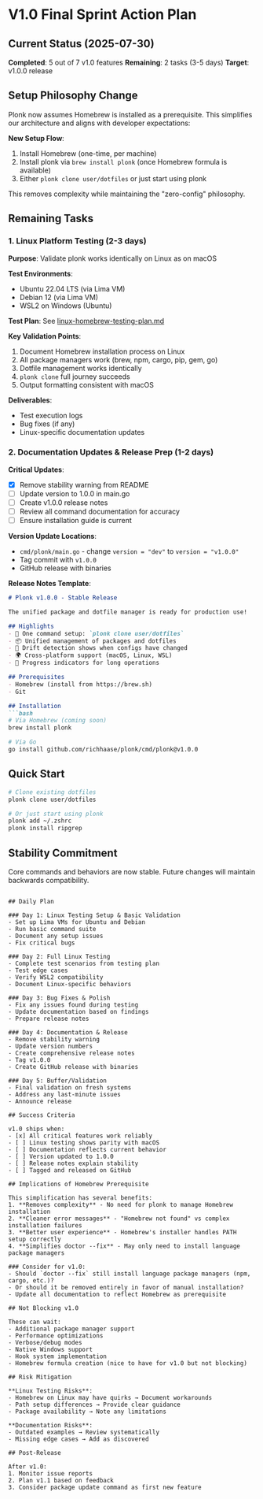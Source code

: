 # V1.0 Final Sprint Action Plan

## Current Status (2025-07-30)

**Completed**: 5 out of 7 v1.0 features
**Remaining**: 2 tasks (3-5 days)
**Target**: v1.0.0 release

## Setup Philosophy Change

Plonk now assumes Homebrew is installed as a prerequisite. This simplifies our architecture and aligns with developer expectations:

**New Setup Flow**:
1. Install Homebrew (one-time, per machine)
2. Install plonk via `brew install plonk` (once Homebrew formula is available)
3. Either `plonk clone user/dotfiles` or just start using plonk

This removes complexity while maintaining the "zero-config" philosophy.

## Remaining Tasks

### 1. Linux Platform Testing (2-3 days)

**Purpose**: Validate plonk works identically on Linux as on macOS

**Test Environments**:
- Ubuntu 22.04 LTS (via Lima VM)
- Debian 12 (via Lima VM)
- WSL2 on Windows (Ubuntu)

**Test Plan**: See [linux-homebrew-testing-plan.md](linux-homebrew-testing-plan.md)

**Key Validation Points**:
1. Document Homebrew installation process on Linux
2. All package managers work (brew, npm, cargo, pip, gem, go)
3. Dotfile management works identically
4. `plonk clone` full journey succeeds
5. Output formatting consistent with macOS

**Deliverables**:
- Test execution logs
- Bug fixes (if any)
- Linux-specific documentation updates

### 2. Documentation Updates & Release Prep (1-2 days)

**Critical Updates**:
- [x] Remove stability warning from README
- [ ] Update version to 1.0.0 in main.go
- [ ] Create v1.0.0 release notes
- [ ] Review all command documentation for accuracy
- [ ] Ensure installation guide is current

**Version Update Locations**:
- `cmd/plonk/main.go` - change `version = "dev"` to `version = "v1.0.0"`
- Tag commit with `v1.0.0`
- GitHub release with binaries

**Release Notes Template**:
```markdown
# Plonk v1.0.0 - Stable Release

The unified package and dotfile manager is ready for production use!

## Highlights
- 🎯 One command setup: `plonk clone user/dotfiles`
- 📦 Unified management of packages and dotfiles
- 🔄 Drift detection shows when configs have changed
- 🌍 Cross-platform support (macOS, Linux, WSL)
- 🚀 Progress indicators for long operations

## Prerequisites
- Homebrew (install from https://brew.sh)
- Git

## Installation
```bash
# Via Homebrew (coming soon)
brew install plonk

# Via Go
go install github.com/richhaase/plonk/cmd/plonk@v1.0.0
```

## Quick Start
```bash
# Clone existing dotfiles
plonk clone user/dotfiles

# Or just start using plonk
plonk add ~/.zshrc
plonk install ripgrep
```

## Stability Commitment
Core commands and behaviors are now stable. Future changes will maintain backwards compatibility.
```

## Daily Plan

### Day 1: Linux Testing Setup & Basic Validation
- Set up Lima VMs for Ubuntu and Debian
- Run basic command suite
- Document any setup issues
- Fix critical bugs

### Day 2: Full Linux Testing
- Complete test scenarios from testing plan
- Test edge cases
- Verify WSL2 compatibility
- Document Linux-specific behaviors

### Day 3: Bug Fixes & Polish
- Fix any issues found during testing
- Update documentation based on findings
- Prepare release notes

### Day 4: Documentation & Release
- Remove stability warning
- Update version numbers
- Create comprehensive release notes
- Tag v1.0.0
- Create GitHub release with binaries

### Day 5: Buffer/Validation
- Final validation on fresh systems
- Address any last-minute issues
- Announce release

## Success Criteria

v1.0 ships when:
- [x] All critical features work reliably
- [ ] Linux testing shows parity with macOS
- [ ] Documentation reflects current behavior
- [ ] Version updated to 1.0.0
- [ ] Release notes explain stability
- [ ] Tagged and released on GitHub

## Implications of Homebrew Prerequisite

This simplification has several benefits:
1. **Removes complexity** - No need for plonk to manage Homebrew installation
2. **Cleaner error messages** - "Homebrew not found" vs complex installation failures
3. **Better user experience** - Homebrew's installer handles PATH setup correctly
4. **Simplifies doctor --fix** - May only need to install language package managers

### Consider for v1.0:
- Should `doctor --fix` still install language package managers (npm, cargo, etc.)?
- Or should it be removed entirely in favor of manual installation?
- Update all documentation to reflect Homebrew as prerequisite

## Not Blocking v1.0

These can wait:
- Additional package manager support
- Performance optimizations
- Verbose/debug modes
- Native Windows support
- Hook system implementation
- Homebrew formula creation (nice to have for v1.0 but not blocking)

## Risk Mitigation

**Linux Testing Risks**:
- Homebrew on Linux may have quirks → Document workarounds
- Path setup differences → Provide clear guidance
- Package availability → Note any limitations

**Documentation Risks**:
- Outdated examples → Review systematically
- Missing edge cases → Add as discovered

## Post-Release

After v1.0:
1. Monitor issue reports
2. Plan v1.1 based on feedback
3. Consider package update command as first new feature
